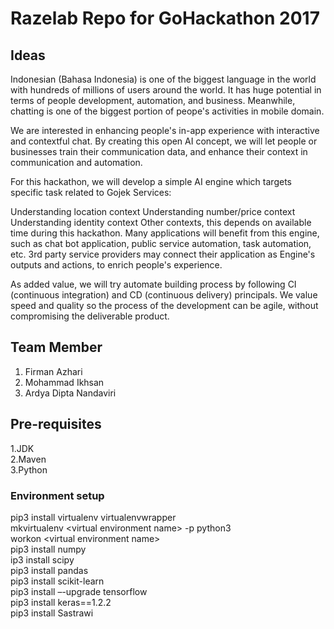 # Razelab Repo for GoHackathon 2017

## Ideas
Indonesian (Bahasa Indonesia) is one of the biggest language in the world with hundreds of millions of users around the world. It has huge potential in terms of people development, automation, and business. Meanwhile, chatting is one of the biggest portion of peope's activities in mobile domain.

We are interested in enhancing people's in-app experience with interactive and contextful chat. By creating this open AI concept, we will let people or businesses train their communication data, and enhance their context in communication and automation.

For this hackathon, we will develop a simple AI engine which targets specific task related to Gojek Services:

Understanding location context
Understanding number/price context
Understanding identity context
Other contexts, this depends on available time during this hackathon.
Many applications will benefit from this engine, such as chat bot application, public service automation, task automation, etc. 3rd party service providers may connect their application as Engine's outputs and actions, to enrich people's experience.

As added value, we will try automate building process by following CI (continuous integration) and CD (continuous delivery) principals. We value speed and quality so the process of the development can be agile, without compromising the deliverable product.

## Team Member
1. Firman Azhari
2. Mohammad Ikhsan
3. Ardya Dipta Nandaviri

## Pre-requisites  
1.JDK  
2.Maven  
3.Python  

### Environment setup
pip3 install virtualenv virtualenvwrapper  
mkvirtualenv \<virtual environment name\> -p python3  
workon \<virtual environment name\>  
pip3 install numpy  
ip3 install scipy  
pip3 install pandas  
pip3 install scikit-learn  
pip3 install –-upgrade tensorflow  
pip3 install keras==1.2.2  
pip3 install Sastrawi  


